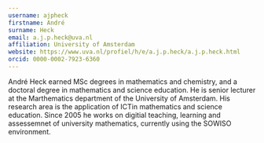 ```yaml
---
username: ajpheck
firstname: André
surname: Heck
email: a.j.p.heck@uva.nl
affiliation: University of Amsterdam
website: https://www.uva.nl/profiel/h/e/a.j.p.heck/a.j.p.heck.html
orcid: 0000-0002-7923-6360
---
```

André Heck earned MSc degrees in mathematics and chemistry, and a doctoral degree in mathematics and science education. He is senior lecturer at the Marthematics department of the University of Amsterdam. His research area is the application of ICTin mathematics and science education. Since 2005 he works on digitial teaching, learning and assessemnet of university mathematics, currently using the SOWISO environment.
